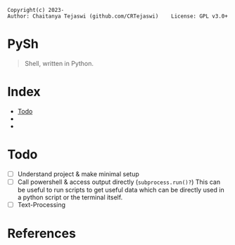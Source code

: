     Copyright(c) 2023-
    Author: Chaitanya Tejaswi (github.com/CRTejaswi)    License: GPL v3.0+

# PySh
> Shell, written in Python.

# Index

- [Todo](#todo)
- 
- 

# Todo

- [ ] Understand project & make minimal setup
- [ ] Call powershell & access output directly (`subprocess.run()?`)
  This can be useful to run scripts to get useful data which can be directly used in a python script or the terminal itself.
- [ ] Text-Processing

# References
